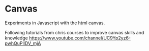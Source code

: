 # Canvas
Experiments in Javascript with the html canvas.

Following tutorials from chris courses to improve canvas skills and knowledge
https://www.youtube.com/channel/UC9Yp2yz6-pwhQuPlIDV_mjA